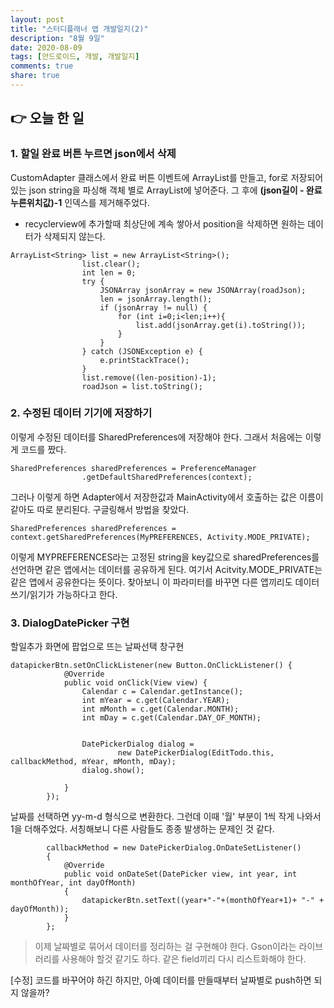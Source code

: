 ```yaml
---
layout: post
title: "스터디플래너 앱 개발일지(2)"
description: "8월 9일"
date: 2020-08-09
tags: [안드로이드, 개발, 개발일지]
comments: true
share: true
---
```



## 👉 오늘 한 일

### 1. 할일 완료 버튼 누르면 json에서 삭제

CustomAdapter 클래스에서 완료 버튼 이벤트에 ArrayList를 만들고, for로 저장되어 있는 json string을 파싱해 객체 별로 ArrayList에 넣어준다.
그 후에 **(json길이 - 완료 누른위치값)-1** 인덱스를 제거해주었다.
* recyclerview에 추가할때 최상단에 계속 쌓아서 position을 삭제하면 원하는 데이터가 삭제되지 않는다.
~~~
ArrayList<String> list = new ArrayList<String>();
                list.clear();
                int len = 0;
                try {
                    JSONArray jsonArray = new JSONArray(roadJson);
                    len = jsonArray.length();
                    if (jsonArray != null) {
                        for (int i=0;i<len;i++){
                            list.add(jsonArray.get(i).toString());
                        }
                    }
                } catch (JSONException e) {
                    e.printStackTrace();
                }
                list.remove((len-position)-1);
                roadJson = list.toString();
~~~


### 2. 수정된 데이터 기기에 저장하기

이렇게 수정된 데이터를 SharedPreferences에 저장해야 한다. 그래서 처음에는 이렇게 코드를 짰다.
~~~
SharedPreferences sharedPreferences = PreferenceManager
                .getDefaultSharedPreferences(context);
~~~
그러나 이렇게 하면 Adapter에서 저장한값과 MainActivity에서 호출하는 값은 이름이 같아도 따로 분리된다.
구글링해서 방법을 찾았다.
~~~
SharedPreferences sharedPreferences = context.getSharedPreferences(MyPREFERENCES, Activity.MODE_PRIVATE);
~~~
이렇게 MYPREFERENCES라는 고정된 string을 key값으로 sharedPreferences를 선언하면 같은 앱에서는 데이터를 공유하게 된다.
여기서 Acitvity.MODE_PRIVATE는 같은 앱에서 공유한다는 뜻이다.
찾아보니 이 파라미터를 바꾸면 다른 앱끼리도 데이터 쓰기/읽기가 가능하다고 한다.

### 3. DialogDatePicker 구현
할일추가 화면에 팝업으로 뜨는 날짜선택 창구현
~~~
datapickerBtn.setOnClickListener(new Button.OnClickListener() {
            @Override
            public void onClick(View view) {
                Calendar c = Calendar.getInstance();
                int mYear = c.get(Calendar.YEAR);
                int mMonth = c.get(Calendar.MONTH);
                int mDay = c.get(Calendar.DAY_OF_MONTH);


                DatePickerDialog dialog =
                        new DatePickerDialog(EditTodo.this, callbackMethod, mYear, mMonth, mDay);
                dialog.show();

            }
        });

~~~

날짜를 선택하면 yy-m-d 형식으로 변환한다. 그런데 이때 '월' 부분이 1씩 작게 나와서 1을 더해주었다.
서칭해보니 다른 사람들도 종종 발생하는 문제인 것 같다.
~~~
        callbackMethod = new DatePickerDialog.OnDateSetListener()
        {
            @Override
            public void onDateSet(DatePicker view, int year, int monthOfYear, int dayOfMonth)
            {
                datapickerBtn.setText((year+"-"+(monthOfYear+1)+ "-" + dayOfMonth));
            }
        };
~~~

> 이제 날짜별로 묶어서 데이터를 정리하는 걸 구현해야 한다. Gson이라는 라이브러리를 사용해야 할것 같기도 하다.
같은 field끼리 다시 리스트화해야 한다.

[수정] 코드를 바꾸어야 하긴 하지만, 아예 데이터를 만들때부터 날짜별로 push하면 되지 않을까?
